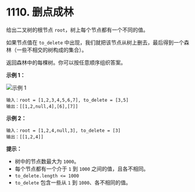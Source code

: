 # 1110. 删点成林

给出二叉树的根节点 `root`，树上每个节点都有一个不同的值。

如果节点值在 `to_delete` 中出现，我们就把该节点从树上删去，最后得到一个森林（一些不相交的树构成的集合）。

返回森林中的每棵树。你可以按任意顺序组织答案。

**示例 1：**

![示例 1](https://assets.leetcode-cn.com/aliyun-lc-upload/uploads/2019/07/05/screen-shot-2019-07-01-at-53836-pm.png)

```()
输入：root = [1,2,3,4,5,6,7], to_delete = [3,5]
输出：[[1,2,null,4],[6],[7]]
```

**示例 2：**

```()
输入：root = [1,2,4,null,3], to_delete = [3]
输出：[[1,2,4]]
```

**提示：**

- 树中的节点数最大为 `1000`。
- 每个节点都有一个介于 `1` 到 `1000` 之间的值，且各不相同。
- `to_delete.length <= 1000`
- `to_delete` 包含一些从 `1` 到 `1000`、各不相同的值。
